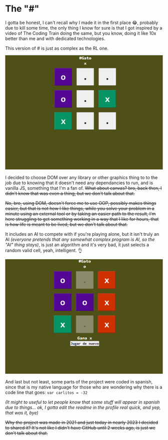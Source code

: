 # The "#"

I gotta be honest, I can't recall why I made it in the first place 😂, probably due to kill some time, the only thing I know for sure is that I got inspired by a video of The Coding Train doing the same, but you know, doing it like 10x better than me and with dedicated technologies.

This version of # is just as complex as the RL one.

<p align="center">
  <img alt="An image of the #" src="https://github.com/M4kset/WebDOM_TicTacToe/blob/main/imgs/pic1.png">
</p>

I decided to choose DOM over any library or other graphics thing to to the job due to knowing that it doesn't need any dependancies to run, and is vanilla JS, something that I'm a fan of. ~~What about canvas? bro, back then, I didn't know that was even a thing, but we don't talk about that.~~

~~No, bro, using DOM, doesn't force me to use OOP, possibly makes things easier, but that is not how I like things, while you solve your problem in a minute using an external tool or by taking an easier path to the result, I'm here struggling to get something working in a way that I like for hours, that is how life is meant to be lived, but we don't talk about that.~~ 

It includes an AI to compete with if you're playing alone, but it isn't truly an AI *(everyone pretends that any somewhat complex program is AI, so the "AI" thing stays)*, is just an algorithm and it's very bad, it just selects a random valid cell, yeah, intelligent. 👌

<p align="center">
  <img alt="An image of the # when someone win" src="https://github.com/M4kset/WebDOM_TicTacToe/blob/main/imgs/pic2_win.png">
</p>

And last but not least, some parts of the project were coded in spanish, since that is my native language for those who are wondering why there is a code line that goes: ```var carlitos = -32``` 

*(It might to useful to let people know that some stuff will appear in spanish due to things... ok, I gotta edit the readme in the profile real quick, and yep, that was it, bye)*

~~Why the project was made in 2021 and just today in nearly 2023 I decided to shared it? It's not like I didn't have GitHub until 2 weeks ago, is just we don't talk about that.~~
